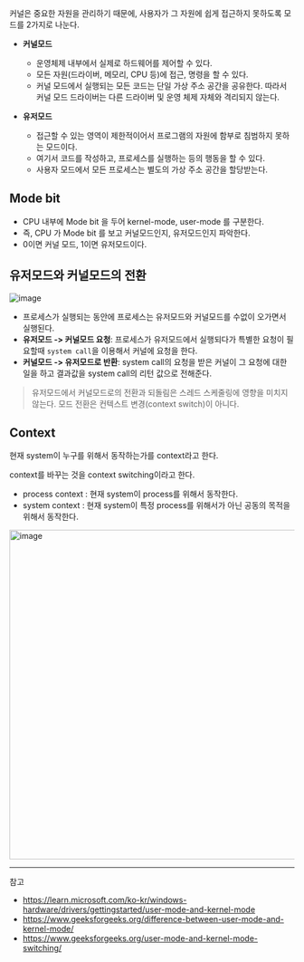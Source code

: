 
커널은 중요한 자원을 관리하기 때문에, 사용자가 그 자원에 쉽게 접근하지 못하도록 모드를 2가지로 나눈다.

- **커널모드**
  - 운영체제 내부에서 실제로 하드웨어를 제어할 수 있다. 
  - 모든 자원(드라이버, 메모리, CPU 등)에 접근, 명령을 할 수 있다.
  - 커널 모드에서 실행되는 모든 코드는 단일 가상 주소 공간을 공유한다. 따라서 커널 모드 드라이버는 다른 드라이버 및 운영 체제 자체와 격리되지 않는다.

- **유저모드**
  - 접근할 수 있는 영역이 제한적이어서 프로그램의 자원에 함부로 침범하지 못하는 모드이다.
  - 여기서 코드를 작성하고, 프로세스를 실행하는 등의 행동을 할 수 있다.
  -  사용자 모드에서 모든 프로세스는 별도의 가상 주소 공간을 할당받는다.

## Mode bit

- CPU 내부에 Mode bit 을 두어 kernel-mode, user-mode 를 구분한다.
- 즉, CPU 가 Mode bit 를 보고 커널모드인지, 유저모드인지 파악한다.
-  0이면 커널 모드, 1이면 유저모드이다.

## 유저모드와 커널모드의 전환

![image](https://github.com/rlaisqls/rlaisqls/assets/81006587/a97692f1-43fc-40c6-916b-608febd970e9)

- 프로세스가 실행되는 동안에 프로세스는 유저모드와 커널모드를 수없이 오가면서 실행된다.
- **유저모드 -> 커널모드 요청**: 프로세스가 유저모드에서 실행되다가 특별한 요청이 필요할때 `system call`을 이용해서 커널에 요청을 한다.
- **커널모드 -> 유저모드로 반환**: system call의 요청을 받은 커널이 그 요청에 대한 일을 하고 결과값을 system call의 리턴 값으로 전해준다.

> 유저모드에서 커널모드로의 전환과 되돌림은 스레드 스케줄링에 영향을 미치지 않는다. 모드 전환은 컨텍스트 변경(context switch)이 아니다.

## Context

현재 system이 누구를 위해서 동작하는가를 context라고 한다.

context를 바꾸는 것을 context switching이라고 한다.

- process context : 현재 system이 process를 위해서 동작한다.
- system context : 현재 system이 특정 process를 위해서가 아닌 공동의 목적을 위해서 동작한다.

<img width="582" alt="image" src="https://github.com/rlaisqls/rlaisqls/assets/81006587/cd9de06f-74e4-42b3-9f6a-d191e9342690">

---
참고
- https://learn.microsoft.com/ko-kr/windows-hardware/drivers/gettingstarted/user-mode-and-kernel-mode
- https://www.geeksforgeeks.org/difference-between-user-mode-and-kernel-mode/
- https://www.geeksforgeeks.org/user-mode-and-kernel-mode-switching/